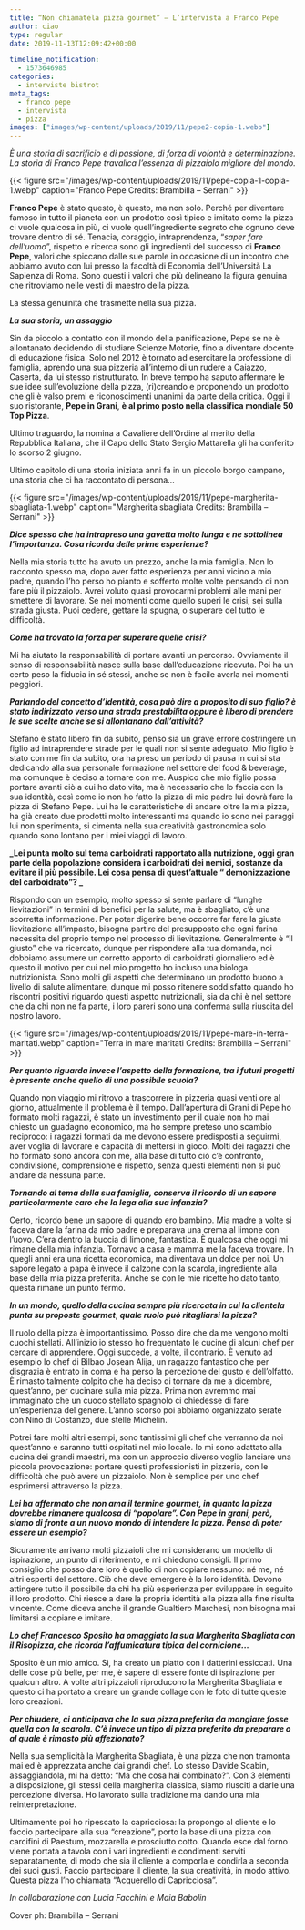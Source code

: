 ```yaml
---
title: “Non chiamatela pizza gourmet” – L’intervista a Franco Pepe
author: ciao
type: regular
date: 2019-11-13T12:09:42+00:00

timeline_notification:
  - 1573646985
categories:
  - interviste bistrot
meta_tags:
  - franco pepe
  - intervista
  - pizza
images: ["images/wp-content/uploads/2019/11/pepe2-copia-1.webp"]
---
```

_È una storia di sacrificio e di passione, di forza di volontà e determinazione. La storia di Franco Pepe travalica l’essenza di pizzaiolo migliore del mondo._


{{< figure src="/images/wp-content/uploads/2019/11/pepe-copia-1-copia-1.webp" caption="Franco Pepe Credits: Brambilla &#8211; Serrani" >}}


**Franco Pepe** è stato questo, è questo, ma non solo. Perché per diventare famoso in tutto il pianeta con un prodotto così tipico e imitato come la pizza ci vuole qualcosa in più, ci vuole quell’ingrediente segreto che ognuno deve trovare dentro di sé. Tenacia, coraggio, intraprendenza, “_saper fare dell’uomo_”, rispetto e ricerca sono gli ingredienti del successo di **Franco Pepe**, valori che spiccano dalle sue parole in occasione di un incontro che abbiamo avuto con lui presso la facoltà di Economia dell’Università La Sapienza di Roma. Sono questi i valori che più delineano la figura genuina che ritroviamo nelle vesti di maestro della pizza. 

La stessa genuinità che trasmette nella sua pizza.

**_La sua storia, un assaggio_**

Sin da piccolo a contatto con il mondo della panificazione, Pepe se ne è allontanato decidendo di studiare Scienze Motorie, fino a diventare docente di educazione fisica. Solo nel 2012 è tornato ad esercitare la professione di famiglia, aprendo una sua pizzeria all’interno di un rudere a Caiazzo, Caserta, da lui stesso ristrutturato. In breve tempo ha saputo affermare le sue idee sull’evoluzione della pizza, (ri)creando e proponendo un prodotto che gli è valso premi e riconoscimenti unanimi da parte della critica. Oggi il suo ristorante, **Pepe in Grani**, **è al primo posto nella classifica mondiale 50 Top Pizza**.

Ultimo traguardo, la nomina a Cavaliere dell’Ordine al merito della Repubblica Italiana, che il Capo dello Stato Sergio Mattarella gli ha conferito lo scorso 2 giugno.

Ultimo capitolo di una storia iniziata anni fa in un piccolo borgo campano, una storia che ci ha raccontato di persona&#8230;


{{< figure src="/images/wp-content/uploads/2019/11/pepe-margherita-sbagliata-1.webp" caption="Margherita sbagliata Credits: Brambilla &#8211; Serrani" >}}


**_Dice spesso che ha intrapreso una gavetta molto lunga e ne sottolinea l’importanza. Cosa ricorda delle prime esperienze?_**

Nella mia storia tutto ha avuto un prezzo, anche la mia famiglia. Non lo racconto spesso ma, dopo aver fatto esperienza per anni vicino a mio padre, quando l’ho perso ho pianto e sofferto molte volte pensando di non fare più il pizzaiolo. Avrei voluto quasi provocarmi problemi alle mani per smettere di lavorare. Se nei momenti come quello superi le crisi, sei sulla strada giusta. Puoi cedere, gettare la spugna, o superare del tutto le difficoltà.

**_Come ha trovato la forza per superare quelle crisi?_**

Mi ha aiutato la responsabilità di portare avanti un percorso. Ovviamente il senso di responsabilità nasce sulla base dall’educazione ricevuta. Poi ha un certo peso la fiducia in sé stessi, anche se non è facile averla nei momenti peggiori.

**_Parlando del concetto d’identità, cosa può dire a proposito di suo figlio? è stato indirizzato verso una strada prestabilita oppure è libero di prendere le sue scelte anche se si allontanano dall’attività?_**

Stefano è stato libero fin da subito, penso sia un grave errore costringere un figlio ad intraprendere strade per le quali non si sente adeguato. Mio figlio è stato con me fin da subito, ora ha preso un periodo di pausa in cui si sta dedicando alla sua personale formazione nel settore del food & beverage, ma comunque è deciso a tornare con me. Auspico che mio figlio possa portare avanti ciò a cui ho dato vita, ma è necessario che lo faccia con la sua identità, così come io non ho fatto la pizza di mio padre lui dovrà fare la pizza di Stefano Pepe. Lui ha le caratteristiche di andare oltre la mia pizza, ha già creato due prodotti molto interessanti ma quando io sono nei paraggi lui non sperimenta, si cimenta nella sua creatività gastronomica solo quando sono lontano per i miei viaggi di lavoro. &nbsp;

**_Lei punta molto sul tema carboidrati rapportato alla nutrizione, oggi gran parte della popolazione considera i carboidrati dei nemici, sostanze da evitare il più possibile. Lei cosa pensa di quest’attuale “ demonizzazione del carboidrato”? _**

Rispondo con un esempio, molto spesso si sente parlare di “lunghe lievitazioni” in termini di benefici per la salute, ma è sbagliato, c’è una scorretta informazione. Per poter digerire bene occorre far fare la giusta lievitazione all’impasto, bisogna partire del presupposto che ogni farina necessita del proprio tempo nel processo di lievitazione. Generalmente è “il giusto” che va ricercato, dunque per rispondere alla tua domanda, noi dobbiamo assumere un corretto apporto di carboidrati giornaliero ed è questo il motivo per cui nel mio progetto ho incluso una biologa nutrizionista. Sono molti gli aspetti che determinano un prodotto buono a livello di salute alimentare, dunque mi posso ritenere soddisfatto quando ho riscontri positivi riguardo questi aspetto nutrizionali, sia da chi è nel settore che da chi non ne fa parte, i loro pareri sono una conferma sulla riuscita del nostro lavoro. 


{{< figure src="/images/wp-content/uploads/2019/11/pepe-mare-in-terra-maritati.webp" caption="Terra in mare maritati Credits: Brambilla &#8211; Serrani" >}}


**_Per quanto riguarda invece l’aspetto della formazione, tra i futuri progetti è presente anche quello di una possibile scuola?_**

Quando non viaggio mi ritrovo a trascorrere in pizzeria quasi venti ore al giorno, attualmente il problema è il tempo. Dall’apertura di Grani di Pepe ho formato molti ragazzi, è stato un investimento per il quale non ho mai chiesto un guadagno economico, ma ho sempre preteso uno scambio reciproco: i ragazzi formati da me devono essere predisposti a seguirmi, aver voglia di lavorare e capacità di mettersi in gioco. Molti dei ragazzi che ho formato sono ancora con me, alla base di tutto ciò c’è confronto, condivisione, comprensione e rispetto, senza questi elementi non si può andare da nessuna parte.&nbsp;

**_Tornando al tema della sua famiglia, conserva il ricordo di un sapore particolarmente caro che la lega alla sua infanzia?_**

Certo, ricordo bene un sapore di quando ero bambino. Mia madre a volte si faceva dare la farina da mio padre e preparava una crema al limone con l’uovo. C’era dentro la buccia di limone, fantastica. È qualcosa che oggi mi rimane della mia infanzia. Tornavo a casa e mamma me la faceva trovare. In quegli anni era una ricetta economica, ma diventava un dolce per noi. Un sapore legato a papà è invece il calzone con la scarola, ingrediente alla base della mia pizza preferita. Anche se con le mie ricette ho dato tanto, questa rimane un punto fermo.

**_In un mondo, quello della cucina sempre più ricercata in cui la clientela punta su proposte gourmet_**, **_quale ruolo può ritagliarsi la pizza?_**

Il ruolo della pizza è importantissimo. Posso dire che da me vengono molti cuochi stellati. All’inizio io stesso ho frequentato le cucine di alcuni chef per cercare di apprendere. Oggi succede, a volte, il contrario. È venuto ad esempio lo chef di Bilbao Josean Alija, un ragazzo fantastico che per disgrazia è entrato in coma e ha perso la percezione del gusto e dell’olfatto. È rimasto talmente colpito che ha deciso di tornare da me a dicembre, quest’anno, per cucinare sulla mia pizza. Prima non avremmo mai immaginato che un cuoco stellato spagnolo ci chiedesse di fare un’esperienza del genere. L’anno scorso poi abbiamo organizzato serate con Nino di Costanzo, due stelle Michelin.

Potrei fare molti altri esempi, sono tantissimi gli chef che verranno da noi quest’anno e saranno tutti ospitati nel mio locale. Io mi sono adattato alla cucina dei grandi maestri, ma con un approccio diverso voglio lanciare una piccola provocazione: portare questi professionisti in pizzeria, con le difficoltà che può avere un pizzaiolo. Non è semplice per uno chef esprimersi attraverso la pizza.

**_Lei ha affermato che non ama il termine gourmet, in quanto la pizza dovrebbe rimanere qualcosa di “popolare”. Con Pepe in grani, però, siamo di fronte a un nuovo mondo di intendere la pizza. Pensa di poter essere un esempio?_**

Sicuramente arrivano molti pizzaioli che mi considerano un modello di ispirazione, un punto di riferimento, e mi chiedono consigli. Il primo consiglio che posso dare loro è quello di non copiare nessuno: né me, né altri esperti del settore. Ciò che deve emergere è la loro identità. Devono attingere tutto il possibile da chi ha più esperienza per sviluppare in seguito il loro prodotto. Chi riesce a dare la propria identità alla pizza alla fine risulta vincente. Come diceva anche il grande Gualtiero Marchesi, non bisogna mai limitarsi a copiare e imitare.

**_Lo chef Francesco Sposito ha omaggiato la sua Margherita Sbagliata con il Risopizza, che_** **_ricorda l’affumicatura tipica del cornicione…_**

Sposito è un mio amico. Sì, ha creato un piatto con i datterini essiccati. Una delle cose più belle, per me, è sapere di essere fonte di ispirazione per qualcun altro. A volte altri pizzaioli riproducono la Margherita Sbagliata e questo ci ha portato a creare un grande collage con le foto di tutte queste loro creazioni.

**_Per chiudere, ci anticipava che la sua pizza preferita da mangiare fosse quella con la scarola. C’è invece un tipo di pizza preferito da preparare o al quale è rimasto più affezionato?_**

Nella sua semplicità la Margherita Sbagliata, è una pizza che non tramonta mai ed è apprezzata anche dai grandi chef. Lo stesso Davide Scabin, assaggiandola, mi ha detto: “Ma che cosa hai combinato?”. Con 3 elementi a disposizione, gli stessi della margherita classica, siamo riusciti a darle una percezione diversa. Ho lavorato sulla tradizione ma dando una mia reinterpretazione. 

Ultimamente poi ho ripescato la capricciosa: la propongo al cliente e lo faccio partecipare alla sua “creazione”, porto la base di una pizza con carcifini di Paestum, mozzarella e prosciutto cotto. Quando esce dal forno viene portata a tavola con i vari ingredienti e condimenti serviti separatamente, di modo che sia il cliente a comporla e condirla a seconda dei suoi gusti. Faccio partecipare il cliente, la sua creatività, in modo attivo. Questa pizza l’ho chiamata “Acquerello di Capricciosa”.

<p class="has-text-align-right">
  <em>In collaborazione con Lucia Facchini e Maia Babolin</em>
</p>

Cover ph: Brambilla &#8211; Serrani